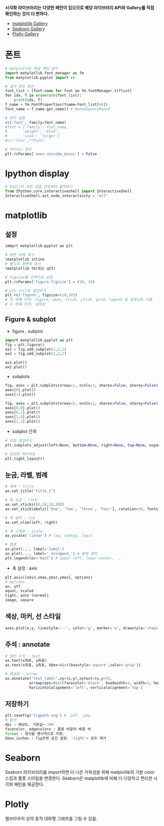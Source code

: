 **시각화 라이브러리는 다양한 패턴이 있으므로 해당 라이브러리 API와 Gallery를 직접 확인하는 것이 더 편하다.**
* [matplotlib Gallery](https://matplotlib.org/3.1.1/gallery/index.html)
* [Seaborn Gallery](https://seaborn.pydata.org/examples/index.html)
* [Plotly Gallery](https://plotly.com/python/)

# 폰트
``` python
# matplotlib 한글 깨짐 방지
import matplotlib.font_manager as fm
from matplotlib.pyplot import rc

# 설치 폰트 확인
font_list = [font.name for font in fm.fontManager.ttflist]
for idx, f in enumerate(font_list):
    print(idx, f)
f_name = fm.FontProperties(fname=font_list[44])
font_name = f_name.get_name() # NanumSquareRound

# 폰트 설정
rc('font', family=font_name) 
#font = {'family': font_name,
#       'weight': 'blod',
#       'size': 'larger'}
#rc('font',**font)

# 마이너스 폰트
plt.rcParams['axes.unicode_minus'] = False
```

# Ipython display
``` python
# Shell의 모든 값을 연속하여 출력하기
from IPython.core.interactiveshell import InteractiveShell
InteractiveShell.ast_node_interactivity = "all"
```

# matplotlib
## 설정
```  python
immprt matplotlib.pyplot as plt

# 화면 내에 표시
%matplotlib inline 
# 별도의 화면에 표시
%matplotlib tk(또는 qt5)

# figsize를 전역으로 설정
plt.rcParams['figure.figsize'] = (10, 10)

# plt.rc()로 설정하기
plt.rc('figure', figsize=(10,10))
# 첫 번째 인자: figure, axes, xtick, ytick, grid, legend 등 컴포넌트 이름
# 두 번째 인자: 설정값
```
## Figure & subplot
* figure , subplot
``` python
import matplotlib.pyplot as plt
fig = plt.figure()
ax1 = fig.add_subplot(1,2,1)
ax2 = fig.add_subplot(1,2,2)

ax1.plot()
ax2.plot()
```
* subplots
``` python
fig, axes = plt.subplots(nrows=1, ncols=2, sharex=False, sharey=False)
axes[0].plot()
axes[1].plot()

fig, axes = plt.subplots(nrows=2, ncols=2, sharex=False, sharey=False)
axes[0,0].plot()
axes[0,1].plot()
axes[1,0].plot()
axes[1,1].plot()
```
* subplot 간격
``` python
# 직접 설정하기
plt.subplots_adjust(left=None, bottom=None, right=None, top=None, wspace=None, hspace=None)

# 단단한 레이아웃
plt.tight_layout()
```
## 눈금, 라벨, 범례
``` python
# 제목 : title
ax.set_title("title_1")

# 축 눈금 : tick
ax.set_xticks([0,10,20,30])
ax.set_xticklabels(['One', 'Two', 'Three', 'Four'], rotation=30, fontsize='small')

# 축 범위 : lim
ax.set_xlim(left, right)

# 축 스케일 : scale
ax.yscale('linear') # log, symlog, logit

# 범례
ax.plot(..., label='label')
ax.plot(..., label='_nolegend_') # 범례 생략
plt.legend(loc='best') # upper left, lower center, ...
```
* 축 설정 : axis
``` python
plt.axis([xmin,xmax,ymin,ymax], options)
# options
on, off
equal, scaled
tight, auto (normal)
image, square
```
## 색상, 마커, 선 스타일
``` python
axes.plot(x,y, linestyle='--', color='g', marker='o', drawstyle='steps-post')
```

## 주석 : annotate
``` python
# 일반 주석 : text
ax.text(x좌표, y좌표)
ax.text(x좌표, y좌표, bbox=dict(boxstyle='square',color='gray'))

# 화살표 : arrow
ax.annotate("text_label",xy=(x,y),xytext=(x,y+5),
           arrowprops=dict(facecolor='black', headwidth=4, width=2, headlength=4),
           horizintalalignment='left', verticalalignment='top')
```
## 저장하기
``` python
plt.savefig('figpath.svg') # .pdf, .png
# 옵션
dpi : 해상도. 기본값= 100
facecolor, edgecolore : 플롯 바깥의 배경 색
format : 형식을 명시적으로 지정.
bbox_inches : fig주변 공간 설정. 'tight'= 모두 제거
```

# Seaborn
Seaborn 라이브러리를 import하면 더 나은 가독성을 위해 matplotlib의 기본 color 스킴과 플롯 스타일을 변경한다.
Seaborn은 matplotlib에 비해 더 다양하고 편리한 시각화 패턴을 제공한다.

# Plotly
웹브라우저 상의 동적 대화형 그래프를 그릴 수 있음.
